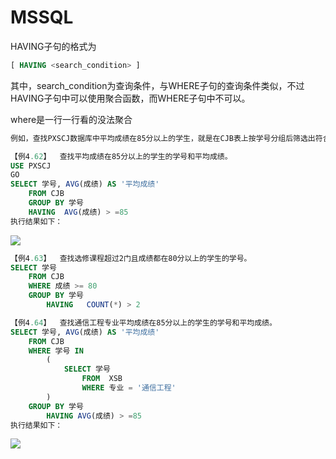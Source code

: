 # MSSQL

HAVING子句的格式为
```sql
[ HAVING <search_condition> ] 
```
其中，search_condition为查询条件，与WHERE子句的查询条件类似，不过HAVING子句中可以使用聚合函数，而WHERE子句中不可以。

where是一行一行看的没法聚合


```sql
例如，查找PXSCJ数据库中平均成绩在85分以上的学生，就是在CJB表上按学号分组后筛选出符合平均成绩大于等于85的学生。

【例4.62】  查找平均成绩在85分以上的学生的学号和平均成绩。
USE PXSCJ
GO
SELECT 学号, AVG(成绩) AS '平均成绩'
	FROM CJB
	GROUP BY 学号
	HAVING  AVG(成绩) > =85
执行结果如下：
```
![](https://raw.githubusercontent.com/ZanderZhao/images/master/img2019/20191119233525.png)

```sql
【例4.63】  查找选修课程超过2门且成绩都在80分以上的学生的学号。
SELECT 学号 
	FROM CJB
	WHERE 成绩 >= 80
	GROUP BY 学号
		HAVING   COUNT(*) > 2

【例4.64】  查找通信工程专业平均成绩在85分以上的学生的学号和平均成绩。
SELECT 学号, AVG(成绩) AS '平均成绩'
	FROM CJB
	WHERE 学号 IN 
		(
			SELECT 学号
				FROM  XSB
				WHERE 专业 = '通信工程'
		)
	GROUP BY 学号
		HAVING AVG(成绩) > =85
执行结果如下：
```
![](https://raw.githubusercontent.com/ZanderZhao/images/master/img2019/20191119233735.png)




























